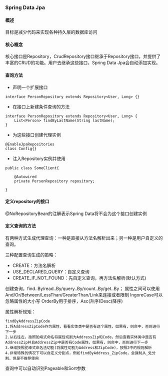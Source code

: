 ### Spring Data Jpa

#### 概述
目标是减少代码来实现各种持久层的数据库访问

#### 核心概念
核心接口是Repository，CrudRepository接口继承于Repository接口，并提供了丰富的CRUD的功能。用户去继承这些接口，Spring Data Jpa会自动添加实现。

#### 查询方法
* 声明一个扩展接口

```
interface PersonRepository extends Repository<User, Long> {}
```

* 在接口上新建条件查询的方法

```
interface PersonRepository extends Repository<User, Long> {
	List<Person> findByLastName(String lastName);
}
```

* 为这些接口创建代理实例

```
@EnableJpaRepositories
class Config{}
```

* 注入Repository实例并使用

```
public class SomeClient{

	@Autowired	
	private PersonRepository repository;

}
```

#### 定义repository的接口
@NoRepositoryBean的注解表示Spring Data将不会为这个接口创建实例

#### 定义查询的方法
有两种方式生成代理查询：一种是直接从方法名解析出来；另一种是用户自定义的查询。

三种配置查询生成的策略：

* CREATE：方法名解析
* USE_DECLARED_QUERY：自定义查询
* CREATE_IF_NOT_FOUND：先自定义查询，再方法名解析(默认方式)

创建查询，find..By/read..By/query..By/count..By/get..By；
属性之间可以使用And/Or/Between/LessThan/GreaterThan/Link来连接或者限制
IngoreCase可以忽略属性的大小写
OrderBy用于排序，Asc(升序)Desc(降序)

属性解析规矩：

```
findByAddressZipCode
1.将AddressZipCode作为属性，看看实体类中是否有这个属性，如果有，则命中，否则进行下一步
2.从右往左，按照驼峰式命名将属性切割为AddressZip和Code，然后查看实体类中是否有AddressZip并且AddressZip中是否有Code属性，如果有，则命中，否则进行下一步
3.继续按照驼峰式命名法切割(将属性切割为Address和ZipCode)，按照2中的规则解析
4.非常特殊的情况下可以自定义分割点，例如findByAddress_ZipCode，会强制从_处分割，但是不推荐使用
```

查询中可以自动识别Pageable和Sort参数